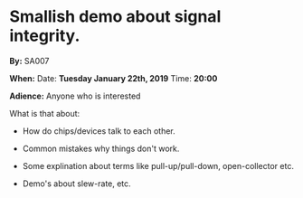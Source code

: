 # Smallish demo about signal integrity.


**By:** SA007

**When:** Date: **Tuesday January 22th, 2019**  Time: **20:00**

**Adience:**
Anyone who is interested 

What is that about:

- How do chips/devices talk to each other.

- Common mistakes why things don't work.

- Some explination about terms like pull-up/pull-down, open-collector etc.

- Demo's about slew-rate, etc.

